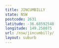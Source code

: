 ```yaml
---
title: JINCUMBILLY
state: NSW
postcode: 2631
latitude: -36.68592548
longitude: 149.258075
url: /nsw/jincumbilly/
layout: suburb
---
```

